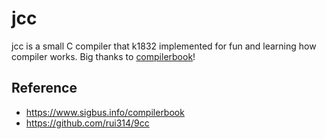 # jcc
jcc is a small C compiler that k1832 implemented for fun and learning how compiler works.
Big thanks to [compilerbook](https://www.sigbus.info/compilerbook)!

## Reference
- https://www.sigbus.info/compilerbook
- https://github.com/rui314/9cc
